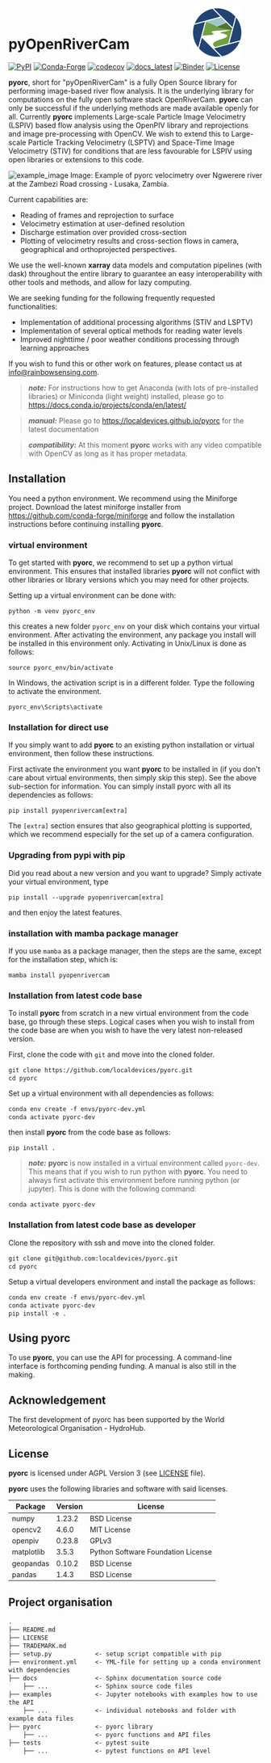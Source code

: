 <figure>
    <img src="https://raw.githubusercontent.com/localdevices/pyorc/main/docs/_static/orc_logo_color.svg"
width=100 align="right">
</figure>
<br>

# pyOpenRiverCam

[![PyPI](https://badge.fury.io/py/pyopenrivercam.svg)](https://pypi.org/project/pyopenrivercam)
[![Conda-Forge](https://anaconda.org/conda-forge/pyopenrivercam/badges/version.svg)](https://anaconda.org/conda-forge/pyopenrivercam)
[![codecov](https://codecov.io/gh/localdevices/pyorc/branch/main/graph/badge.svg?token=0740LBNK6J)](https://codecov.io/gh/localdevices/pyorc)
[![docs_latest](https://img.shields.io/badge/docs-latest-brightgreen.svg)](https://localdevices.github.io/pyorc/latest)
[![Binder](https://mybinder.org/badge_logo.svg)](https://mybinder.org/v2/gh/localdevices/pyorc.git/main?labpath=examples)
[![License](https://img.shields.io/github/license/localdevices/pyorc?style=flat)](https://github.com/localdevices/pyorc/blob/main/LICENSE)

**pyorc**, short for "pyOpenRiverCam" is a fully Open Source library for performing image-based river flow analysis. It is the underlying library for
computations on the fully open software stack OpenRiverCam. **pyorc** can only be successful if the underlying methods
are made available openly for all. Currently **pyorc** implements Large-scale Particle Image Velocimetry (LSPIV) based
flow analysis using the OpenPIV library and reprojections and image pre-processing with OpenCV. We wish to extend this
to Large-scale Particle Tracking Velocimetry (LSPTV) and Space-Time Image Velocimetry (STIV) for conditions that are less favourable for LSPIV using open
libraries or extensions to this code.

![example_image](https://raw.githubusercontent.com/localdevices/pyorc/main/docs/ngwerere.jpg)
Image: Example of pyorc velocimetry over Ngwerere river at the Zambezi Road crossing - Lusaka, Zambia.

Current capabilities are:
* Reading of frames and reprojection to surface
* Velocimetry estimation at user-defined resolution
* Discharge estimation over provided cross-section
* Plotting of velocimetry results and cross-section flows in camera, geographical and orthoprojected perspectives.

We use the well-known **xarray** data models and computation pipelines (with dask) throughout the entire library to
guarantee an easy interoperability with other tools and methods, and allow for lazy computing.

We are seeking funding for the following frequently requested functionalities:
* Implementation of additional processing algorithms (STIV and LSPTV)
* Implementation of several optical methods for reading water levels
* Improved nighttime / poor weather conditions processing through learning approaches

If you wish to fund this or other work on features, please contact us at info@rainbowsensing.com.

> **_note:_**  For instructions how to get Anaconda (with lots of pre-installed libraries) or Miniconda (light weight) installed, please go to https://docs.conda.io/projects/conda/en/latest/

> **_manual:_** Please go to https://localdevices.github.io/pyorc for the latest documentation

> **_compatibility:_** At this moment **pyorc** works with any video compatible with OpenCV as long as it has proper metadata.

## Installation
You need a python environment. We recommend using the Miniforge project. Download
the latest miniforge installer from https://github.com/conda-forge/miniforge and follow the installation instructions
before continuing installing **pyorc**.

### virtual environment
To get started with **pyorc**, we recommend to set up a python virtual environment. This ensures that installed libraries
**pyorc** will not conflict with other libraries or library versions which you may need for other projects.

Setting up a virtual environment can be done with:
```shell
python -m venv pyorc_env
```
this creates a new folder `pyorc_env` on your disk which contains your virtual environment.
After activating the environment, any package you install will be installed in this environment only.
Activating in Unix/Linux is done as follows:

```shell
source pyorc_env/bin/activate
```
In Windows, the activation script is in a different folder. Type the following to activate the environment.
```shell
pyorc_env\Scripts\activate
```

### Installation for direct use

If you simply want to add **pyorc** to an existing python installation or virtual environment, then follow these
instructions.

First activate the environment you want **pyorc** to be installed in (if you don't care about virtual environments, then
simply skip this step). See the above sub-section for information. You can simply install pyorc with all its
dependencies as follows:

```shell
pip install pyopenrivercam[extra]
```
The `[extra]` section ensures that also geographical plotting is supported, which we recommend especially for the
set up of a camera configuration.

### Upgrading from pypi with pip

Did you read about a new version and you want to upgrade? Simply activate your virtual environment, type

```shell
pip install --upgrade pyopenrivercam[extra]
```

and then enjoy the latest features.

### installation with mamba package manager

If you use `mamba` as a package manager, then the steps are the same, except for the installation step, which is:

```shell
mamba install pyopenrivercam
```

### Installation from latest code base

To install **pyorc** from scratch in a new virtual environment from the code base, go through these steps. Logical cases
when you wish to install from the code base are when you wish to have the very latest non-released version.

First, clone the code with `git` and move into the cloned folder.

```
git clone https://github.com/localdevices/pyorc.git
cd pyorc
```

Set up a virtual environment with all dependencies as follows:
```
conda env create -f envs/pyorc-dev.yml
conda activate pyorc-dev
```
then install **pyorc** from the code base as follows:
```
pip install .
```
> **_note:_** **pyorc** is now installed in a virtual environment called `pyorc-dev`. This means that if you wish to run
python with **pyorc**. You need to always first activate this environment before running python (or jupyter). This is
done with the following command:
```
conda activate pyorc-dev
```
### Installation from latest code base as developer

Clone the repository with ssh and move into the cloned folder.

```
git clone git@github.com:localdevices/pyorc.git
cd pyorc
```

Setup a virtual developers environment and install the package as follows:
```
conda env create -f envs/pyorc-dev.yml
conda activate pyorc-dev
pip install -e .
```

## Using pyorc
To use **pyorc**, you can use the API for processing. A command-line interface is forthcoming pending funding.
A manual is also still in the making.

## Acknowledgement
The first development of pyorc has been supported by the World Meteorological Organisation - HydroHub.

## License
**pyorc** is licensed under AGPL Version 3 (see [LICENSE](./LICENSE) file).

**pyorc** uses the following libraries and software with said licenses.

| Package    | Version | License                            |
|------------|---------|------------------------------------|
| numpy      | 1.23.2  | BSD License                        |
| opencv2    | 4.6.0   | MIT License                        |
| openpiv    | 0.23.8  | GPLv3                              |
| matplotlib | 3.5.3   | Python Software Foundation License |
| geopandas  | 0.10.2  | BSD License                        |
 | pandas     | 1.4.3   | BSD License                        |

Project organisation
--------------------

    .
    ├── README.md
    ├── LICENSE
    ├── TRADEMARK.md
    ├── setup.py            <- setup script compatible with pip
    ├── environment.yml     <- YML-file for setting up a conda environment with dependencies
    ├── docs                <- Sphinx documentation source code
        ├── ...             <- Sphinx source code files
    ├── examples            <- Jupyter notebooks with examples how to use the API
        ├── ...             <- individual notebooks and folder with example data files
    ├── pyorc               <- pyorc library
        ├── ...             <- pyorc functions and API files
    ├── tests               <- pytest suite
        ├── ...             <- pytest functions on API level
